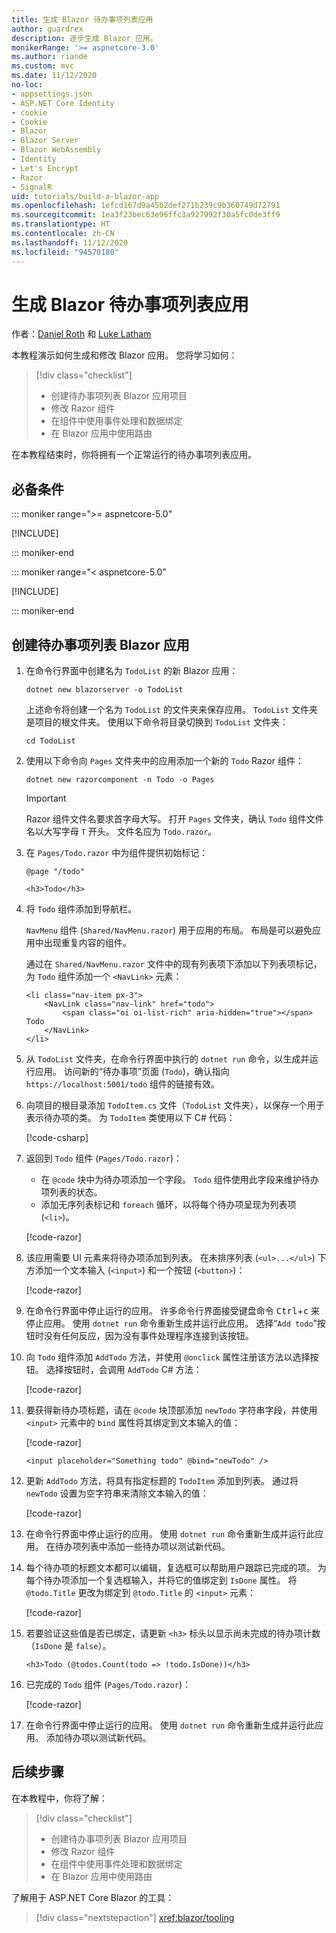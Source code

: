 ```yaml
---
title: 生成 Blazor 待办事项列表应用
author: guardrex
description: 逐步生成 Blazor 应用。
monikerRange: '>= aspnetcore-3.0'
ms.author: riande
ms.custom: mvc
ms.date: 11/12/2020
no-loc:
- appsettings.json
- ASP.NET Core Identity
- cookie
- Cookie
- Blazor
- Blazor Server
- Blazor WebAssembly
- Identity
- Let's Encrypt
- Razor
- SignalR
uid: tutorials/build-a-blazor-app
ms.openlocfilehash: 1efcd167d9a45b2def271b239c9b360749d72791
ms.sourcegitcommit: 1ea3f23bec63e96ffc3a927992f30a5fc0de3ff9
ms.translationtype: HT
ms.contentlocale: zh-CN
ms.lasthandoff: 11/12/2020
ms.locfileid: "94570180"
---
```

# <a name="build-a-no-locblazor-todo-list-app"></a>生成 Blazor 待办事项列表应用

作者：[Daniel Roth](https://github.com/danroth27) 和 [Luke Latham](https://github.com/guardrex)

本教程演示如何生成和修改 Blazor 应用。 您将学习如何：

> [!div class="checklist"]
> * 创建待办事项列表 Blazor 应用项目
> * 修改 Razor 组件
> * 在组件中使用事件处理和数据绑定
> * 在 Blazor 应用中使用路由

在本教程结束时，你将拥有一个正常运行的待办事项列表应用。

## <a name="prerequisites"></a>必备条件

::: moniker range=">= aspnetcore-5.0"

[!INCLUDE[](~/includes/5.0-SDK.md)]

::: moniker-end

::: moniker range="< aspnetcore-5.0"

[!INCLUDE[](~/includes/3.1-SDK.md)]

::: moniker-end

## <a name="create-a-todo-list-no-locblazor-app"></a>创建待办事项列表 Blazor 应用

1. 在命令行界面中创建名为 `TodoList` 的新 Blazor 应用：

   ```dotnetcli
   dotnet new blazorserver -o TodoList
   ```

   上述命令将创建一个名为 `TodoList` 的文件夹来保存应用。 `TodoList` 文件夹是项目的根文件夹。 使用以下命令将目录切换到 `TodoList` 文件夹：

   ```dotnetcli
   cd TodoList
   ```

1. 使用以下命令向 `Pages` 文件夹中的应用添加一个新的 `Todo` Razor 组件：

   ```dotnetcli
   dotnet new razorcomponent -n Todo -o Pages
   ```

   > [!IMPORTANT]
   > Razor 组件文件名要求首字母大写。 打开 `Pages` 文件夹，确认 `Todo` 组件文件名以大写字母 `T` 开头。 文件名应为 `Todo.razor`。

1. 在 `Pages/Todo.razor` 中为组件提供初始标记：

   ```razor
   @page "/todo"

   <h3>Todo</h3>
   ```

1. 将 `Todo` 组件添加到导航栏。

   `NavMenu` 组件 (`Shared/NavMenu.razor`) 用于应用的布局。 布局是可以避免应用中出现重复内容的组件。

   通过在 `Shared/NavMenu.razor` 文件中的现有列表项下添加以下列表项标记，为 `Todo` 组件添加一个 `<NavLink>` 元素：

   ```razor
   <li class="nav-item px-3">
       <NavLink class="nav-link" href="todo">
           <span class="oi oi-list-rich" aria-hidden="true"></span> Todo
       </NavLink>
   </li>
   ```

1. 从 `TodoList` 文件夹，在命令行界面中执行的 `dotnet run` 命令，以生成并运行应用。 访问新的“待办事项”页面 (`Todo`)，确认指向 `https://localhost:5001/todo` 组件的链接有效。

1. 向项目的根目录添加 `TodoItem.cs` 文件（`TodoList` 文件夹），以保存一个用于表示待办项的类。 为 `TodoItem` 类使用以下 C# 代码：

   [!code-csharp[](build-a-blazor-app/samples_snapshot/TodoItem.cs)]

1. 返回到 `Todo` 组件 (`Pages/Todo.razor`)：

   * 在 `@code` 块中为待办项添加一个字段。 `Todo` 组件使用此字段来维护待办项列表的状态。
   * 添加无序列表标记和 `foreach` 循环，以将每个待办项呈现为列表项 (`<li>`)。

   [!code-razor[](build-a-blazor-app/samples_snapshot/ToDo2.razor?highlight=5-10,12-14)]

1. 该应用需要 UI 元素来将待办项添加到列表。 在未排序列表 (`<ul>...</ul>`) 下方添加一个文本输入 (`<input>`) 和一个按钮 (`<button>`)：

   [!code-razor[](build-a-blazor-app/samples_snapshot/ToDo3.razor?highlight=12-13)]

1. 在命令行界面中停止运行的应用。 许多命令行界面接受键盘命令 <kbd>Ctrl</kbd>+<kbd>c</kbd> 来停止应用。 使用 `dotnet run` 命令重新生成并运行此应用。 选择“`Add todo`”按钮时没有任何反应，因为没有事件处理程序连接到该按钮。

1. 向 `Todo` 组件添加 `AddTodo` 方法，并使用 `@onclick` 属性注册该方法以选择按钮。 选择按钮时，会调用 `AddTodo` C# 方法：

   [!code-razor[](build-a-blazor-app/samples_snapshot/ToDo4.razor?highlight=2,7-10)]

1. 要获得新待办项标题，请在 `@code` 块顶部添加 `newTodo` 字符串字段，并使用 `<input>` 元素中的 `bind` 属性将其绑定到文本输入的值：

   [!code-razor[](build-a-blazor-app/samples_snapshot/ToDo5.razor?highlight=2)]

   ```razor
   <input placeholder="Something todo" @bind="newTodo" />
   ```

1. 更新 `AddTodo` 方法，将具有指定标题的 `TodoItem` 添加到列表。 通过将 `newTodo` 设置为空字符串来清除文本输入的值：

   [!code-razor[](build-a-blazor-app/samples_snapshot/ToDo6.razor?highlight=19-26)]

1. 在命令行界面中停止运行的应用。 使用 `dotnet run` 命令重新生成并运行此应用。 在待办项列表中添加一些待办项以测试新代码。

1. 每个待办项的标题文本都可以编辑，复选框可以帮助用户跟踪已完成的项。 为每个待办项添加一个复选框输入，并将它的值绑定到 `IsDone` 属性。 将 `@todo.Title` 更改为绑定到 `@todo.Title` 的 `<input>` 元素：

   [!code-razor[](build-a-blazor-app/samples_snapshot/ToDo7.razor?highlight=5-6)]

1. 若要验证这些值是否已绑定，请更新 `<h3>` 标头以显示尚未完成的待办项计数（`IsDone` 是 `false`）。

   ```razor
   <h3>Todo (@todos.Count(todo => !todo.IsDone))</h3>
   ```

1. 已完成的 `Todo` 组件 (`Pages/Todo.razor`)：

   [!code-razor[](build-a-blazor-app/samples_snapshot/Todo1.razor)]

1. 在命令行界面中停止运行的应用。 使用 `dotnet run` 命令重新生成并运行此应用。 添加待办项以测试新代码。

## <a name="next-steps"></a>后续步骤

在本教程中，你将了解：

> [!div class="checklist"]
> * 创建待办事项列表 Blazor 应用项目
> * 修改 Razor 组件
> * 在组件中使用事件处理和数据绑定
> * 在 Blazor 应用中使用路由

了解用于 ASP.NET Core Blazor 的工具：

> [!div class="nextstepaction"]
> <xref:blazor/tooling>
